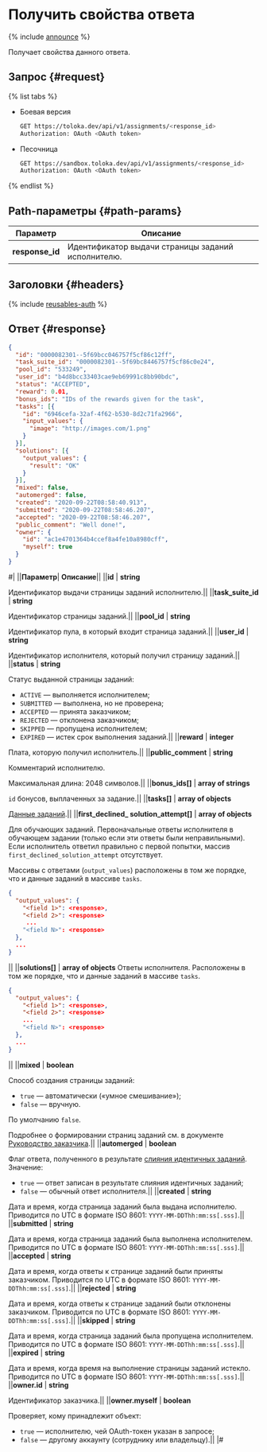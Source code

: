 # Получить свойства ответа

{% include [announce](../_includes/announce.md) %}

Получает свойства данного ответа.

## Запрос {#request}

{% list tabs %}

- Боевая версия

    ```bash
    GET https://toloka.dev/api/v1/assignments/<response_id>
    Authorization: OAuth <OAuth token>
    ```

- Песочница

    ```bash
    GET https://sandbox.toloka.dev/api/v1/assignments/<response_id>
    Authorization: OAuth <OAuth token>
    ```

{% endlist %}

## Path-параметры {#path-params}

Параметр | Описание
----- | -----
**response_id** | Идентификатор выдачи страницы заданий исполнителю.

## Заголовки {#headers}

{% include [reusables-auth](../_includes/reusables/id-reusables/auth.md) %}

## Ответ {#response}

```json
{
  "id": "0000082301--5f69bcc046757f5cf86c12ff",
  "task_suite_id": "0000082301--5f69bc8446757f5cf86c0e24",
  "pool_id": "533249",
  "user_id": "b4d8bcc33403cae9eb69991c8bb90bdc",
  "status": "ACCEPTED",
  "reward": 0.01,
  "bonus_ids": "IDs of the rewards given for the task",
  "tasks": [{
    "id": "6946cefa-32af-4f62-b530-8d2c71fa2966",
    "input_values": {
      "image": "http://images.com/1.png"
    }
  }],
  "solutions": [{
    "output_values": {
      "result": "OK"
    }
  }],
  "mixed": false,
  "automerged": false,
  "created": "2020-09-22T08:58:40.913",
  "submitted": "2020-09-22T08:58:46.207",
  "accepted": "2020-09-22T08:58:46.207",
  "public_comment": "Well done!",
  "owner": {
    "id": "ac1e4701364b4ccef8a4fe10a8980cff",
    "myself": true
  }
}
```

#|
||**Параметр**| **Описание**||
||**id** | **string**

Идентификатор выдачи страницы заданий исполнителю.||
||**task_suite_id** | **string**

Идентификатор страницы заданий.||
||**pool_id** | **string**

Идентификатор пула, в который входит страница заданий.||
||**user_id** | **string**

Идентификатор исполнителя, который получил страницу заданий.||
||**status** | **string**

Статус выданной страницы заданий:

- `ACTIVE` — выполняется исполнителем;
- `SUBMITTED` — выполнена, но не проверена;
- `ACCEPTED` — принята заказчиком;
- `REJECTED` — отклонена заказчиком;
- `SKIPPED` — пропущена исполнителем;
- `EXPIRED` — истек срок выполнения заданий.||
||**reward** | **integer**

Плата, которую получил исполнитель.||
||**public_comment** | **string**

Комментарий исполнителю.

Максимальная длина: 2048 символов.||
||**bonus_ids[]** | **array of strings**

`id` бонусов, выплаченных за задание.||
||**tasks[]** | **array of objects**

[Данные заданий](task-suite.md).||
||**first_declined_ solution_attempt[]** | **array of objects**

Для обучающих заданий. Первоначальные ответы исполнителя в обучающем задании (только если эти ответы были неправильными). Если исполнитель ответил правильно с первой попытки, массив `first_declined_solution_attempt` отсутствует.

Массивы с ответами (`output_values`) расположены в том же порядке, что и данные заданий в массиве `tasks`.

```json
{
  "output_values": {
    "<field 1>": <response>,
    "<field 2>": <response>
     ...
    "<field N>": <response>
  },
  ...
}
```

||
||**solutions[]** | **array of objects**
Ответы исполнителя. Расположены в том же порядке, что и данные заданий в массиве `tasks`.

```json
{
  "output_values": {
    "<field 1>": <response>,
    "<field 2>": <response>
    ...
    "<field N>": <response>
  },
  ...
}
```

||
||**mixed** | **boolean**

Способ создания страницы заданий:

- `true` — автоматически («умное смешивание»);
- `false` — вручную.

По умолчанию `false`.

Подробнее о формировании страниц заданий см. в документе [Руководство заказчика](../../guide/concepts/pool-main.md).||
||**automerged** | **boolean**

Флаг ответа, полученного в результате [слияния идентичных заданий](tasks.md#task-merge). Значение:

- `true` — ответ записан в результате слияния идентичных заданий;
- `false` — обычный ответ исполнителя.||
||**created** | **string**

Дата и время, когда страница заданий была выдана исполнителю. Приводится по UTC в формате ISO 8601: `YYYY-MM-DDThh:mm:ss[.sss]`.||
||**submitted** | **string**

Дата и время, когда страница заданий была выполнена исполнителем. Приводится по UTC в формате ISO 8601: `YYYY-MM-DDThh:mm:ss[.sss]`.||
||**accepted** | **string**

Дата и время, когда ответы к странице заданий были приняты заказчиком. Приводится по UTC в формате ISO 8601: `YYYY-MM-DDThh:mm:ss[.sss]`.||
||**rejected** | **string**

Дата и время, когда ответы к странице заданий были отклонены заказчиком. Приводится по UTC в формате ISO 8601: `YYYY-MM-DDThh:mm:ss[.sss]`.||
||**skipped** | **string**

Дата и время, когда страница заданий была пропущена исполнителем. Приводится по UTC в формате ISO 8601: `YYYY-MM-DDThh:mm:ss[.sss]`.||
||**expired** | **string**

Дата и время, когда время на выполнение страницы заданий истекло. Приводится по UTC в формате ISO 8601: `YYYY-MM-DDThh:mm:ss[.sss]`.||
||**owner.id** | **string**

Идентификатор заказчика.||
||**owner.myself** | **boolean**

Проверяет, кому принадлежит объект:

- `true` — исполнителю, чей OAuth-токен указан в запросе;
- `false` — другому аккаунту (сотруднику или владельцу).||
|#